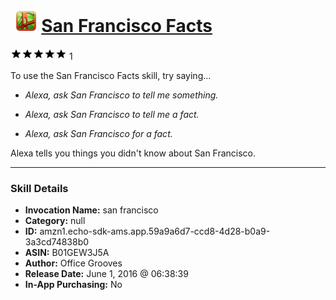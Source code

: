 # &nbsp;<img src="skill_icon" alt="San Francisco Facts icon" width="36"> [San Francisco Facts](http://alexa.amazon.com/#skills/amzn1.echo-sdk-ams.app.59a9a6d7-ccd8-4d28-b0a9-3a3cd74838b0)
![5 stars](../../images/ic_star_black_18dp_1x.png)![5 stars](../../images/ic_star_black_18dp_1x.png)![5 stars](../../images/ic_star_black_18dp_1x.png)![5 stars](../../images/ic_star_black_18dp_1x.png)![5 stars](../../images/ic_star_black_18dp_1x.png) 1

To use the San Francisco Facts skill, try saying...

* *Alexa, ask San Francisco to tell me something.*

* *Alexa, ask San Francisco to tell me a fact.*

* *Alexa, ask San Francisco for a fact.*

Alexa tells you things you didn't know about San Francisco.

***

### Skill Details

* **Invocation Name:** san francisco
* **Category:** null
* **ID:** amzn1.echo-sdk-ams.app.59a9a6d7-ccd8-4d28-b0a9-3a3cd74838b0
* **ASIN:** B01GEW3J5A
* **Author:** Office Grooves
* **Release Date:** June 1, 2016 @ 06:38:39
* **In-App Purchasing:** No
